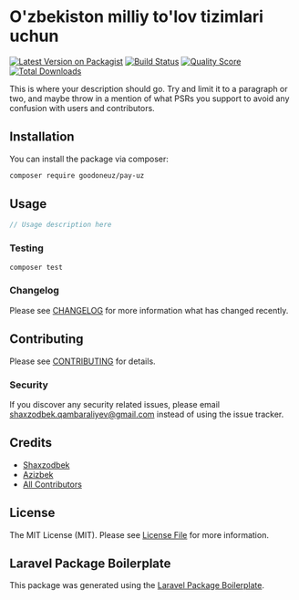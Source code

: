 # O'zbekiston milliy to'lov tizimlari uchun

[![Latest Version on Packagist](https://img.shields.io/packagist/v/goodoneuz/pay-uz.svg?style=flat-square)](https://packagist.org/packages/goodoneuz/pay-uz)
[![Build Status](https://img.shields.io/travis/goodone/pay-uz/master.svg?style=flat-square)](https://travis-ci.org/goodone/pay-uz)
[![Quality Score](https://img.shields.io/scrutinizer/g/goodone/pay-uz.svg?style=flat-square)](https://scrutinizer-ci.com/g/goodoneuz/pay-uz)
[![Total Downloads](https://img.shields.io/packagist/dt/goodone/pay-uz.svg?style=flat-square)](https://packagist.org/packages/goodoneuz/pay-uz)

This is where your description should go. Try and limit it to a paragraph or two, and maybe throw in a mention of what PSRs you support to avoid any confusion with users and contributors.

## Installation

You can install the package via composer:

```bash
composer require goodoneuz/pay-uz
```

## Usage

``` php
// Usage description here
```

### Testing

``` bash
composer test
```

### Changelog

Please see [CHANGELOG](CHANGELOG.md) for more information what has changed recently.

## Contributing

Please see [CONTRIBUTING](CONTRIBUTING.md) for details.

### Security

If you discover any security related issues, please email shaxzodbek.qambaraliyev@gmail.com instead of using the issue tracker.

## Credits

- [Shaxzodbek](https://github.com/goodoneuz)
- [Azizbek](https://github.com/azizbekeshonaliyev)
- [All Contributors](../../contributors)

## License

The MIT License (MIT). Please see [License File](LICENSE.md) for more information.

## Laravel Package Boilerplate

This package was generated using the [Laravel Package Boilerplate](https://laravelpackageboilerplate.com).
